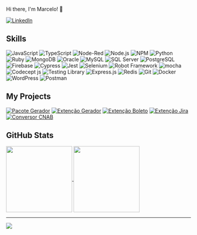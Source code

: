 Hi there, I'm Marcelo! 👋

[![LinkedIn](https://img.shields.io/badge/LinkedIn-0077B5?style=flat&logo=linkedin&logoColor=white)](https://www.linkedin.com/in/marcelolourencodasilva)

## Skills

<div style="display: inline">
   
![JavaScript](https://img.shields.io/badge/JavaScript-F7DF1E?style=flat&logo=javascript&logoColor=black)
![TypeScript](https://img.shields.io/badge/TypeScript-007ACC?style=flat&logo=typescript&logoColor=white)
![Node-Red](https://img.shields.io/badge/NodeRed-8F0000?style=flat&logo=nodered&logoColor=white)
![Node.js](https://img.shields.io/badge/Node-339933?style=flat&logo=nodedotjs&logoColor=white)
![NPM](https://img.shields.io/badge/NPM-c12127?style=flat&logo=npm&logoColor=white)
![Python](https://img.shields.io/badge/Python-3776AB?style=flat&logo=python&logoColor=white)
![Ruby](https://img.shields.io/badge/Ruby-CC342D?style=flat&logo=ruby&logoColor=white)
![MongoDB](https://img.shields.io/badge/MongoDB-47A248?style=flat&logo=mongodb&logoColor=white)
![Oracle](https://img.shields.io/badge/Oracle-F80000?style=flat&logo=Oracle&logoColor=white)
![MySQL](https://img.shields.io/badge/MySQL-4479A1?style=flat&logo=mysql&logoColor=white)
![SQL Server](https://img.shields.io/badge/SQLServer-CC2927?style=flat&logo=sqlserver&logoColor=white)
![PostgreSQL](https://img.shields.io/badge/PostgreSQL-4169E1?style=flat&logo=postgresql&logoColor=white)
![Firebase](https://img.shields.io/badge/Firebase-FFCA28?style=flat&logo=firebase&logoColor=black)
![Cypress](https://img.shields.io/badge/Cypress-17202C?style=flat&logo=cypress&logoColor=white)
![Jest](https://img.shields.io/badge/Jest-C21325?style=flat&logo=jest&logoColor=white)
![Selenium](https://img.shields.io/badge/Selenium-43B02A?style=flat&logo=selenium&logoColor=white)
![Robot Framework](https://img.shields.io/badge/robot-000000?style=flat&logo=robotframework&logoColor=white)
![mocha](https://img.shields.io/badge/mocha-8D6748?style=flat&logo=mocha&logoColor=white)
![Codecept js](https://img.shields.io/badge/Codeceptjs-F6E05E?style=flat&logo=codeceptjs&logoColor=black)
![Testing Library](https://img.shields.io/badge/TestingLibrary-E33332?style=flat&logo=testinglibrary&logoColor=white)
![Express.js](https://img.shields.io/badge/Express-000000?style=flat&logo=express&logoColor=white)
![Redis](https://img.shields.io/badge/Redis-DC382D?style=flat&logo=redis&logoColor=white)
![Git](https://img.shields.io/badge/Git-F05032?style=flat&logo=git&logoColor=white)
![Docker](https://img.shields.io/badge/Docker-2496ED?style=flat&logo=docker&logoColor=white)
![WordPress](https://img.shields.io/badge/WordPress-21759B?style=flat&logo=wordpress&logoColor=white)
![Postman](https://img.shields.io/badge/postman-ff6c37?style=flat&logo=postman&logoColor=white)
</div>

## My Projects

[![Pacote Gerador](https://img.shields.io/badge/GeradorBR-c12127?style=flat&logo=npm&logoColor=white)](https://www.npmjs.com/package/gerador-br)
[![Extenção Gerador](https://img.shields.io/badge/GeradorDeDadosFiftícios-0d6efd?style=flat&logo=chromewebstore&logoColor=white)](https://chromewebstore.google.com/detail/ipfihnddjaepajgdamecijfdefikdgam)
[![Extenção Boleto](https://img.shields.io/badge/ValidadorBoleto-0d6efd?style=flat&logo=chromewebstore&logoColor=white)](https://chromewebstore.google.com/detail/dlfdmghbdpojkioblkohjafoccdnponn)
[![Extenção Jira](https://img.shields.io/badge/JiraExpand-0c66e4?style=flat&logo=chromewebstore&logoColor=white)](https://chromewebstore.google.com/detail/occanfpdiglllenbekgbnhijeoincilf)
[![Conversor CNAB](https://img.shields.io/badge/CNABConverte-0c66e4?style=flat&logo=chromewebstore&logoColor=white)](https://chromewebstore.google.com/detail/kfinkhckgepbndjcolgehfgomeiklffi)

## GitHub Stats
<div>
  <a href="https://github.com/marcelo-lourenco/">
    <img height=180 align="center" src="https://github-readme-stats.vercel.app/api?username=marcelo-lourenco&show_icons=true&theme=github_dark&include_all_commits=true&count_private=true" />
  </a>
  <a href="https://github.com/marcelo-lourenco/">
    <img height=180 align="center" src="https://github-readme-stats.vercel.app/api/top-langs?username=marcelo-lourenco&theme=github_dark&layout=compact&langs_count=10&card_width=320" />
  </a>
</div>

---

![](https://komarev.com/ghpvc/?username=marcelo-lourenco)
